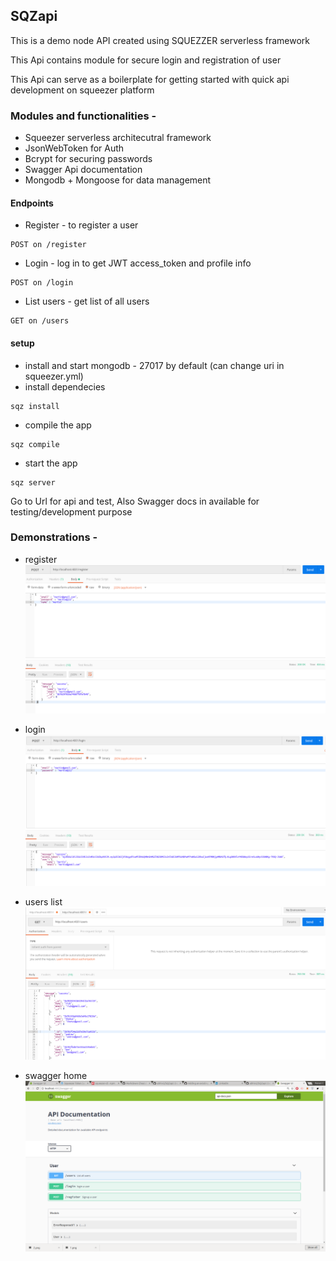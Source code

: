 ## SQZapi

This is a demo node API created using SQUEZZER serverless framework 

This Api contains module for secure login and registration of user

This Api can serve as a boilerplate for getting started  with quick api development on squeezer platform

### Modules and functionalities - 
- Squeezer serverless architecutral framework
- JsonWebToken for Auth
- Bcrypt for securing passwords
- Swagger Api documentation
- Mongodb + Mongoose for data management

#### Endpoints

- Register - to register a user
```
POST on /register
```
- Login - log in to get JWT access_token and profile info
```
POST on /login
```
- List users - get list of all users
```
GET on /users
```

#### setup 
- install and start mongodb - 27017 by default (can change uri in squeezer.yml)
- install dependecies 
```
sqz install
```
- compile the app
```
sqz compile
```
- start the app
```
sqz server
```

Go to Url for api and test,
Also Swagger docs in available for testing/development purpose

### Demonstrations - 
- register
![register](img/1.png)

- login
![users](img/2.png)

- users list
![users](img/3.png)

- swagger home
![swagger](img/4.png)


